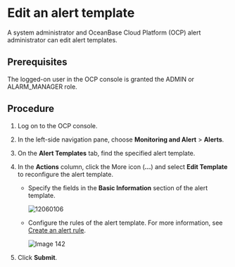 # Edit an alert template

A system administrator and OceanBase Cloud Platform (OCP) alert administrator can edit alert templates.

## Prerequisites

The logged-on user in the OCP console is granted the ADMIN or ALARM_MANAGER role.

## Procedure

1. Log on to the OCP console.

2. In the left-side navigation pane, choose **Monitoring and Alert** > **Alerts**.

3. On the **Alert Templates** tab, find the specified alert template.

4. In the **Actions** column, click the More icon (**...**) and select **Edit Template** to reconfigure the alert template.

   * Specify the fields in the **Basic Information** section of the alert template.

      ![12060106](https://obbusiness-private.oss-cn-shanghai.aliyuncs.com/doc/img/ocp/401/%E7%BC%96%E8%BE%91%E5%91%8A%E8%AD%A6%E6%A8%A1%E6%9D%BF.png)

   * Configure the rules of the alert template. For more information, see [Create an alert rule](../300.manage-alert-rules/100.create-an-alert-rule.md).

      ![Image 142](https://obbusiness-private.oss-cn-shanghai.aliyuncs.com/doc/img/ocp/401/%E7%BC%96%E8%BE%91%E5%91%8A%E8%AD%A6%E6%A8%A1%E6%9D%BF%E8%A7%84%E5%88%99.png)

5. Click **Submit**.
